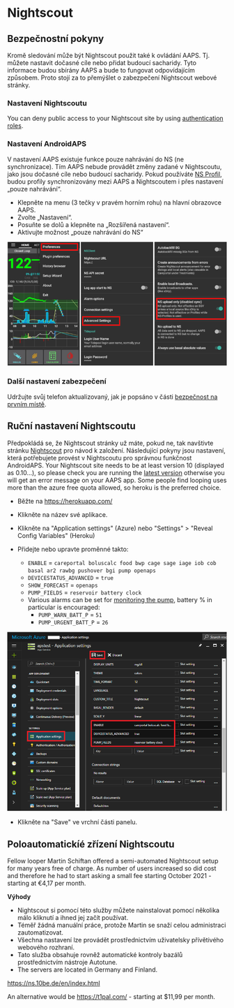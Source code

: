 # Nightscout

## Bezpečnostní pokyny

Kromě sledování může být Nightscout použit také k ovládání AAPS. Tj. můžete nastavit dočasné cíle nebo přidat budoucí sacharidy. Tyto informace budou sbírány AAPS a bude to fungovat odpovídajícím způsobem. Proto stojí za to přemýšlet o zabezpečení Nightscout webové stránky.

### Nastavení Nightscoutu

You can deny public access to your Nightscout site by using [authentication roles](https://nightscout.github.io/nightscout/security).

### Nastavení AndroidAPS

V nastavení AAPS existuje funkce pouze nahrávání do NS (ne synchronizace). Tím AAPS nebude provádět změny zadané v Nightscoutu, jako jsou dočasné cíle nebo budoucí sacharidy. Pokud používáte [NS Profil](../Configuration/Config-Builder#ns-profile), budou profily synchronizovány mezi AAPS a Nightscoutem i přes nastavení „pouze nahrávání“.

* Klepněte na menu (3 tečky v pravém horním rohu) na hlavní obrazovce AAPS.
* Zvolte „Nastavení“.
* Posuňte se dolů a klepněte na „Rozšířená nastavení“.
* Aktivujte možnost „pouze nahrávání do NS“

![Nightscout pouze nahrávání](../images/NSsafety.png)

### Další nastavení zabezpečení

Udržujte svůj telefon aktualizovaný, jak je popsáno v části [bezpečnost na prvním místě](../Getting-Started/Safety-first.rst).

## Ruční nastavení Nightscoutu

Předpokládá se, že Nightscout stránky už máte, pokud ne, tak navštivte stránku [Nightscout](http://nightscout.github.io/nightscout/new_user/) pro návod k založení. Následující pokyny jsou nastavení, která potřebujete provést v Nightscoutu pro správnou funkčnost AndroidAPS. Your Nightscout site needs to be at least version 10 (displayed as 0.10...), so please check you are running the [latest version](https://nightscout.github.io/update/update/#updating-your-site-to-the-latest-version) otherwise you will get an error message on your AAPS app. Some people find looping uses more than the azure free quota allowed, so heroku is the preferred choice.

* Běžte na https://herokuapp.com/

* Klikněte na název své aplikace.

* Klikněte na "Application settings" (Azure) nebo "Settings" > "Reveal Config Variables" (Heroku)

* Přidejte nebo upravte proměnné takto:
  
  * `ENABLE` = `careportal boluscalc food bwp cage sage iage iob cob basal ar2 rawbg pushover bgi pump openaps`
  * `DEVICESTATUS_ADVANCED` = `true`
  * `SHOW_FORECAST` = `openaps`
  * `PUMP_FIELDS` = `reservoir battery clock`
  * Various alarms can be set for [monitoring the pump](https://github.com/nightscout/cgm-remote-monitor#pump-pump-monitoring), battery % in particular is encouraged: 
    * `PUMP_WARN_BATT_P` = `51`
    * `PUMP_URGENT_BATT_P` = `26` 

![Azure](../images/nightscout1.png)

* Klikněte na "Save" ve vrchní části panelu.

## Poloautomatickíé zřízení Nightscoutu

Fellow looper Martin Schiftan offered a semi-automated Nightscout setup for many years free of charge. As number of users increased so did cost and therefore he had to start asking a small fee starting October 2021 - starting at €4,17 per month.

**Výhody**

* Nightscout si pomocí této služby můžete nainstalovat pomocí několika málo kliknutí a ihned jej začít používat. 
* Téměř žádná manuální práce, protože Martin se snaží celou administraci zautomatizovat.
* Všechna nastavení lze provádět prostřednictvím uživatelsky přívětivého webového rozhraní. 
* Tato služba obsahuje rovněž automatické kontroly bazálů prostřednictvím nástroje Autotune. 
* The servers are located in Germany and Finland.

<https://ns.10be.de/en/index.html>

An alternative would be <https://t1pal.com/> - starting at $11,99 per month.